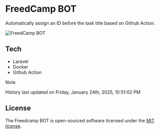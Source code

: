 # FreedCamp BOT

Automatically assign an ID before the task title based on Github Action.

![FreedCamp BOT](https://repository-images.githubusercontent.com/737932867/7d34798b-2680-471c-b089-a78a718d3d6a)

## Tech

- Laravel
- Docker
- Github Action

> [!NOTE]  
> History last updated on Friday, January 24th, 2025, 10:51:02 PM

## License

The Freedcamp BOT is open-sourced software licensed under the [MIT license](https://opensource.org/licenses/MIT).

